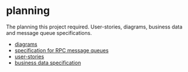 # planning

The planning this project required. User-stories, diagrams, business data and
message queue specifications.

- [diagrams](https://github.com/htw-kbe-jneidel/planning/tree/drawio#diagrams)
- [specification for RPC message queues](mq.md)
- [user-stories](user-stories)
- [business data specification](business-data.md)
